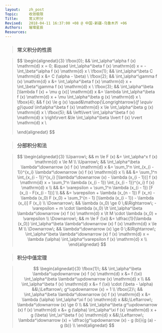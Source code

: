 ```yaml
---
layout:    zh_post
Topic:     收敛极限
Title:     常义积分
Revised:   2018-04-11 16:37:00 +08 @ 中国-新疆-乌鲁木齐 +06
Authors:   璀璨星辰
Resources:
---
```


> ### 常义积分的性质

> $$
> \begin{alignedat}{3}
> \fbox{0}\; &&                    \int_\alpha^\alpha f (x) \mathrm{d} x = 0; &\quad \int_\alpha^\beta f (x) \mathrm{d} x = - \int_\beta^\alpha f (x) \mathrm{d} x \\
> \fbox{1}\; &&                              \int_\alpha^\beta C \mathrm{d} x &= C (\alpha - \beta) \\
> \fbox{2}\; &&                         \int_\alpha^\gamma f (x) \mathrm{d} x &= \int_\alpha^\beta f (x) \mathrm{d} x + \int_\beta^\gamma f (x) \mathrm{d} x \\
> \fbox{3}\; &&    \int_\alpha^\beta [\lambda f (x) + \mu g (x)] \mathrm{d} x &= \lambda \int_\alpha^\beta f (x) \mathrm{d} x + \mu \int_\alpha^\beta g (x) \mathrm{d} x \\
> \fbox{4}\; &&                                          f (x) \le g (x) \quad&\mathop{\Longrightarrow}_{f \equiv g}\quad \int_\alpha^\beta f (x) \mathrm{d} x \le \int_\alpha^\beta g (x) \mathrm{d} x \\
> \fbox{5}\; && \left\lvert \int_\alpha^\beta f (x) \mathrm{d} x \right\rvert &\le \int_\alpha^\beta \lvert f (x) \rvert \mathrm{d} x \\
>
> \end{alignedat}
> $$
>

> ### 分部积分和法

> $$
> \begin{alignedat}{3}
> \Uparrow\;   &&                                                 m \le F (x) &= \int_\alpha^x f (x) \mathrm{d} x \le M \\
> \Uparrow\;   && \int_\alpha^\beta \lambda^\downarrow (x) f (x) \mathrm{d} x &= \sum_1^n \int_{x_{i - 1}}^{x_i} \lambda^\downarrow (x) f (x) \mathrm{d} x \\
>              &&                                                             &= \sum_1^n \int_{x_{i - 1}}^{x_i} [\lambda^\downarrow (x) - \lambda (x_{i - 1})] f (x) \mathrm{d} x + \sum_1^n \lambda (x_{i - 1}) \int_{x_{i - 1}}^{x_i} f (x) \mathrm{d} x \\
>              &&                                                             &= \varepsilon + \sum_1^n \lambda (x_{i - 1}) [F (x_i) - F(x_{i - 1})] \\
>              &&                                                             &= \varepsilon + \lambda (x_{n - 1}) F (x_n) - \lambda (x_0) F (x_0) + \sum_1^{n - 1} [\lambda (x_{i - 1}) - \lambda (x_i)] F (x_i) \\
> \Downarrow\; &&                                       \lambda (x_0) \ge 0 \;&\Rightarrow\; -\varepsilon + m \cdot \lambda (x_0) \lt \int_\alpha^\beta \lambda^\downarrow (x) f (x) \mathrm{d} x \lt M \cdot \lambda (x_0) + \varepsilon \\
> \Downarrow\; &&                                               m \le F (\xi) &= \dfrac{1}{\lambda (x_0)} \int_\alpha^\beta \lambda^\downarrow (x) f (x) \mathrm{d} x \le M \\
> \Downarrow\; &&                              \lambda^\downarrow (x) \ge 0 \;&\Rightarrow\; \int_\alpha^\beta \lambda^\downarrow (x) f (x) \mathrm{d} x = \lambda (\alpha) \int_\alpha^\varepsilon f (x) \mathrm{d} x \\  
> \end{alignedat}
> $$
>

> ### 积分中值定理

> $$
> \begin{alignedat}{3}
> \fbox{1}\; && \int_\alpha^\beta \lambda^\updownarrow (x) f (x) \mathrm{d} x &= f (\xi) \int_\alpha^\beta \lambda^\updownarrow (x) \mathrm{d} x \\
>            &&                          \int_\alpha^\beta f (x) \mathrm{d} x &= f (\xi) \cdot (\beta - \alpha)                                                              &&\;\Leftarrow\; g^\updownarrow (x) = 1 \\
> \fbox{2}\; &&   \int_\alpha^\beta \lambda^\downarrow (x) f (x) \mathrm{d} x &= \lambda (\alpha) \int_\alpha^\xi f (x) \mathrm{d} x                                         &&\;\Leftarrow\; \lambda^\downarrow (x) \ge 0 \\
>            &&       \int_\alpha^\beta g^\updownarrow (x) f (x) \mathrm{d} x &= g (\alpha) \int_\alpha^\xi f (x) \mathrm{d} x + g (\beta) \int_\xi^\beta f (x) \mathrm{d} x &&\;\Leftarrow\; \lambda^\downarrow (x) = \dfrac{g^\updownarrow (x) - g (b)}{g (a) - g (b)} \\
> \end{alignedat}
> $$
>


